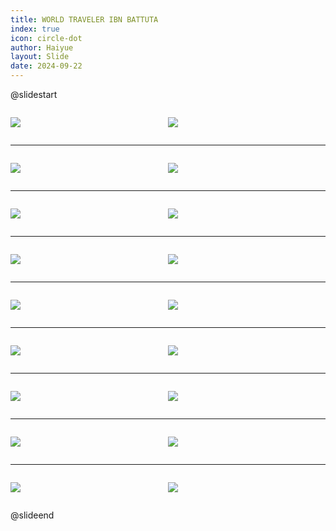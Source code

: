 ```yaml
---
title: WORLD TRAVELER IBN BATTUTA
index: true
icon: circle-dot
author: Haiyue
layout: Slide
date: 2024-09-22
---
```

 
@slidestart

<div style="display:flex">
<div style="flex:1">

![](https://raw.githubusercontent.com/yclord/reading/refs/heads/master/english/Level-P/WORLD%20TRAVELER%20IBN%20BATTUTA/001.webp)
</div>
<div style="flex:1">

![](https://raw.githubusercontent.com/yclord/reading/refs/heads/master/english/Level-P/WORLD%20TRAVELER%20IBN%20BATTUTA/002.webp)
</div>
</div>

---

<div style="display:flex">
<div style="flex:1">

![](https://raw.githubusercontent.com/yclord/reading/refs/heads/master/english/Level-P/WORLD%20TRAVELER%20IBN%20BATTUTA/003.webp)
</div>
<div style="flex:1">

![](https://raw.githubusercontent.com/yclord/reading/refs/heads/master/english/Level-P/WORLD%20TRAVELER%20IBN%20BATTUTA/004.webp)
</div>
</div>

---

<div style="display:flex">
<div style="flex:1">

![](https://raw.githubusercontent.com/yclord/reading/refs/heads/master/english/Level-P/WORLD%20TRAVELER%20IBN%20BATTUTA/005.webp)
</div>
<div style="flex:1">

![](https://raw.githubusercontent.com/yclord/reading/refs/heads/master/english/Level-P/WORLD%20TRAVELER%20IBN%20BATTUTA/006.webp)
</div>
</div>

---

<div style="display:flex">
<div style="flex:1">

![](https://raw.githubusercontent.com/yclord/reading/refs/heads/master/english/Level-P/WORLD%20TRAVELER%20IBN%20BATTUTA/007.webp)
</div>
<div style="flex:1">

![](https://raw.githubusercontent.com/yclord/reading/refs/heads/master/english/Level-P/WORLD%20TRAVELER%20IBN%20BATTUTA/008.webp)
</div>
</div>

---

<div style="display:flex">
<div style="flex:1">

![](https://raw.githubusercontent.com/yclord/reading/refs/heads/master/english/Level-P/WORLD%20TRAVELER%20IBN%20BATTUTA/009.webp)
</div>
<div style="flex:1">

![](https://raw.githubusercontent.com/yclord/reading/refs/heads/master/english/Level-P/WORLD%20TRAVELER%20IBN%20BATTUTA/010.webp)
</div>
</div>

---

<div style="display:flex">
<div style="flex:1">

![](https://raw.githubusercontent.com/yclord/reading/refs/heads/master/english/Level-P/WORLD%20TRAVELER%20IBN%20BATTUTA/011.webp)
</div>
<div style="flex:1">

![](https://raw.githubusercontent.com/yclord/reading/refs/heads/master/english/Level-P/WORLD%20TRAVELER%20IBN%20BATTUTA/012.webp)
</div>
</div>

---

<div style="display:flex">
<div style="flex:1">

![](https://raw.githubusercontent.com/yclord/reading/refs/heads/master/english/Level-P/WORLD%20TRAVELER%20IBN%20BATTUTA/013.webp)
</div>
<div style="flex:1">

![](https://raw.githubusercontent.com/yclord/reading/refs/heads/master/english/Level-P/WORLD%20TRAVELER%20IBN%20BATTUTA/014.webp)
</div>
</div>

---

<div style="display:flex">
<div style="flex:1">

![](https://raw.githubusercontent.com/yclord/reading/refs/heads/master/english/Level-P/WORLD%20TRAVELER%20IBN%20BATTUTA/015.webp)
</div>
<div style="flex:1">

![](https://raw.githubusercontent.com/yclord/reading/refs/heads/master/english/Level-P/WORLD%20TRAVELER%20IBN%20BATTUTA/016.webp)
</div>
</div>

---

<div style="display:flex">
<div style="flex:1">

![](https://raw.githubusercontent.com/yclord/reading/refs/heads/master/english/Level-P/WORLD%20TRAVELER%20IBN%20BATTUTA/017.webp)
</div>
<div style="flex:1">

![](https://raw.githubusercontent.com/yclord/reading/refs/heads/master/english/Level-P/WORLD%20TRAVELER%20IBN%20BATTUTA/018.webp)
</div>
</div>

@slideend